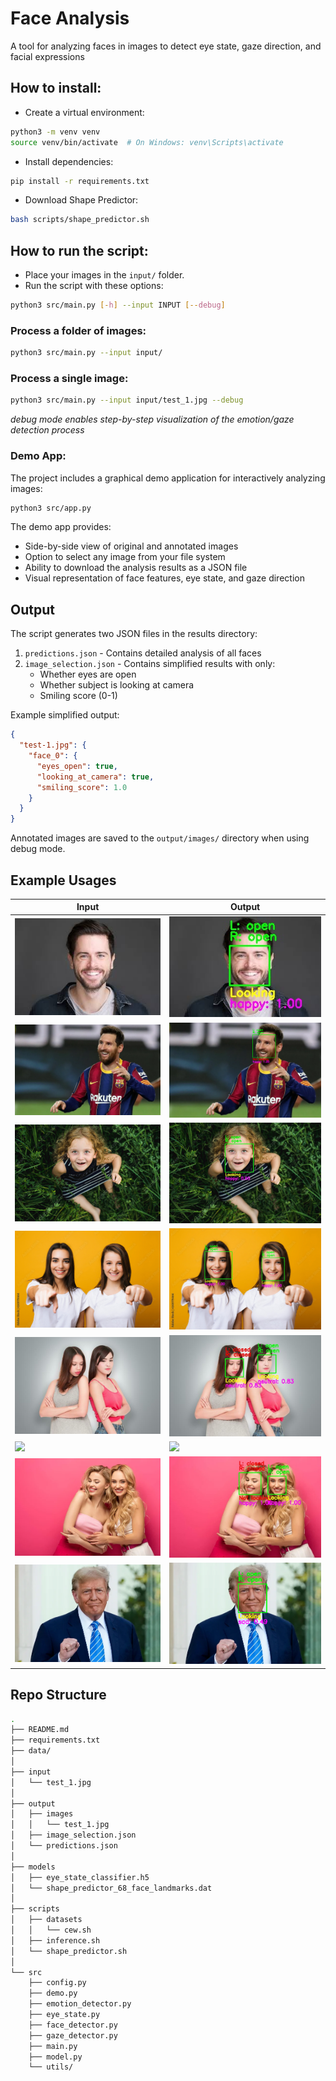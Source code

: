 # Face Analysis

A tool for analyzing faces in images to detect eye state, gaze direction, and facial expressions

## How to install:

- Create a virtual environment:

```sh
python3 -m venv venv
source venv/bin/activate  # On Windows: venv\Scripts\activate
```

- Install dependencies:

```sh
pip install -r requirements.txt
```

- Download Shape Predictor:

```sh
bash scripts/shape_predictor.sh
```

## How to run the script:

- Place your images in the `input/` folder.
- Run the script with these options:

```sh
python3 src/main.py [-h] --input INPUT [--debug]
```

### Process a folder of images:

```sh
python3 src/main.py --input input/
```

### Process a single image:

```sh
python3 src/main.py --input input/test_1.jpg --debug
```
_debug mode enables step-by-step visualization of the emotion/gaze detection process_

### Demo App:

The project includes a graphical demo application for interactively analyzing images:

```sh
python3 src/app.py
```

The demo app provides:

- Side-by-side view of original and annotated images
- Option to select any image from your file system
- Ability to download the analysis results as a JSON file
- Visual representation of face features, eye state, and gaze direction

## Output

The script generates two JSON files in the results directory:

1. `predictions.json` - Contains detailed analysis of all faces
2. `image_selection.json` - Contains simplified results with only:
   - Whether eyes are open
   - Whether subject is looking at camera
   - Smiling score (0-1)

Example simplified output:

```json
{
  "test-1.jpg": {
    "face_0": {
      "eyes_open": true,
      "looking_at_camera": true,
      "smiling_score": 1.0
    }
  }
}
```

Annotated images are saved to the `output/images/` directory when using debug mode.

## Example Usages  

| Input | Output |
|-------|--------|
| ![](./input/test_1.jpg) | ![](./output/images/test_1.jpg) |
| ![](./input/test_2.png) | ![](./output/images/test_2.png) |
| ![](./input/test_3.jpg) | ![](./output/images/test_3.jpg) |
| ![](./input/test_4.jpg) | ![](./output/images/test_4.jpg) |
| ![](./input/test_5.jpg) | ![](./output/images/test_5.jpg) |
| ![](./input/test_6.png) | ![](./output/images/test_6.jpg) |
| ![](./input/test_7.jpg) | ![](./output/images/test_7.jpg) |
| ![](./input/test_8.png) | ![](./output/images/test_8.png) |

## Repo Structure

```sh
.
├── README.md
├── requirements.txt
├── data/
│   
├── input
│   └── test_1.jpg
│   
├── output
│   ├── images
│   │   └── test_1.jpg
│   ├── image_selection.json
│   └── predictions.json
│   
├── models
│   ├── eye_state_classifier.h5
│   └── shape_predictor_68_face_landmarks.dat
│   
├── scripts
│   ├── datasets
│   │   └── cew.sh
│   ├── inference.sh
│   └── shape_predictor.sh
│   
└── src
    ├── config.py
    ├── demo.py
    ├── emotion_detector.py
    ├── eye_state.py
    ├── face_detector.py
    ├── gaze_detector.py
    ├── main.py
    ├── model.py
    └── utils/
```